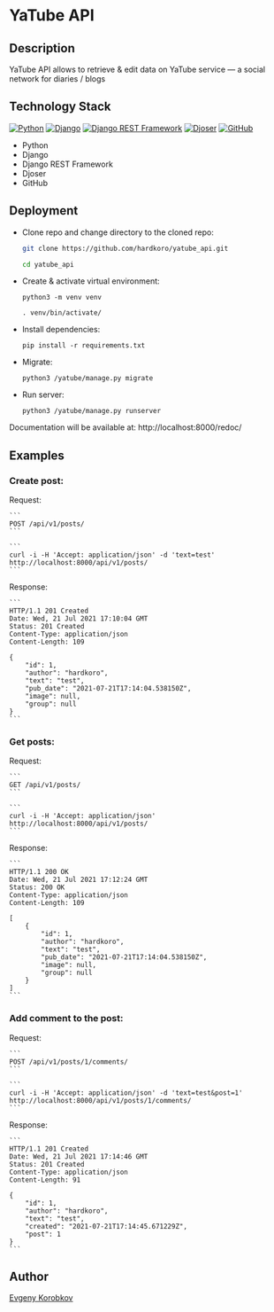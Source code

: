 # YaTube API

## Description

YaTube API allows to retrieve & edit data on YaTube service — a social network for diaries / blogs

## Technology Stack

[![Python](https://img.shields.io/badge/-Python-464646??style=flat-square&logo=Python)](https://www.python.org/)
[![Django](https://img.shields.io/badge/-Django-464646??style=flat-square&logo=Django)](https://www.djangoproject.com/)
[![Django REST Framework](https://img.shields.io/badge/-Django-464646??style=flat-square&logo=Django)](https://www.django-rest-framework.org/)
[![Djoser](https://img.shields.io/badge/-Django-464646??style=flat-square&logo=Django)](https://github.com/sunscrapers/djoser)
[![GitHub](https://img.shields.io/badge/-GitHub-464646??style=flat-square&logo=GitHub)](https://github.com/)

- Python
- Django
- Django REST Framework
- Djoser
- GitHub

## Deployment

- Clone repo and change directory to the cloned repo:

  ```bash
  git clone https://github.com/hardkoro/yatube_api.git
  ```

  ```bash
  cd yatube_api
  ```

- Create & activate virtual environment:

  ```
  python3 -m venv venv
  ```

  ```
  . venv/bin/activate/
  ```
  
- Install dependencies:

  ```
  pip install -r requirements.txt
  ```
  
- Migrate:

  ```
  python3 /yatube/manage.py migrate
  ```
  
- Run server:

  ```
  python3 /yatube/manage.py runserver
  ```

Documentation will be available at: http://localhost:8000/redoc/
  
## Examples

### Create post:

  Request:

    ```
    POST /api/v1/posts/
    ```

    ```
    curl -i -H 'Accept: application/json' -d 'text=test' http://localhost:8000/api/v1/posts/
    ```

  Response:

    ```
    HTTP/1.1 201 Created
    Date: Wed, 21 Jul 2021 17:10:04 GMT
    Status: 201 Created
    Content-Type: application/json
    Content-Length: 109
    
    {
        "id": 1,
        "author": "hardkoro",
        "text": "test",
        "pub_date": "2021-07-21T17:14:04.538150Z",
        "image": null,
        "group": null
    }
    ```

### Get posts:

  Request:

    ```
    GET /api/v1/posts/
    ```

    ```
    curl -i -H 'Accept: application/json' http://localhost:8000/api/v1/posts/
    ```

  Response:

    ```
    HTTP/1.1 200 OK
    Date: Wed, 21 Jul 2021 17:12:24 GMT
    Status: 200 OK
    Content-Type: application/json
    Content-Length: 109
    
    [
        {
            "id": 1,
            "author": "hardkoro",
            "text": "test",
            "pub_date": "2021-07-21T17:14:04.538150Z",
            "image": null,
            "group": null
        }
    ]
    ```

### Add comment to the post: 

  Request:

    ```
    POST /api/v1/posts/1/comments/
    ```

    ```
    curl -i -H 'Accept: application/json' -d 'text=test&post=1' http://localhost:8000/api/v1/posts/1/comments/
    ```

  Response:

    ```
    HTTP/1.1 201 Created
    Date: Wed, 21 Jul 2021 17:14:46 GMT
    Status: 201 Created
    Content-Type: application/json
    Content-Length: 91
    
    {
        "id": 1,
        "author": "hardkoro",
        "text": "test",
        "created": "2021-07-21T17:14:45.671229Z",
        "post": 1
    }
    ```

## Author 

[Evgeny Korobkov](https://github.com/hardkoro/)
